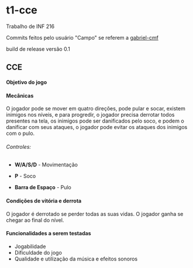 # t1-cce
Trabalho de INF 216

Commits feitos pelo usuário "Campo" se referem a [gabriel-cmf](https://github.com/gabriel-cmf)

build de release versão 0.1


## CCE

#### Objetivo do jogo


#### Mecânicas

O jogador pode se mover em quatro direções, pode pular e socar, existem inimigos nos níveis, e para progredir, 
o jogador precisa derrotar todos presentes na tela, os inimigos pode ser danificados pelo soco, e podem o 
danificar com seus ataques, o jogador pode evitar os ataques dos inimigos com o pulo.

###### Controles:

* __W/A/S/D__ - Movimentação

* __P__  - Soco

* __Barra de Espaço__ - Pulo

#### Condições de vitória e derrota

O jogador é derrotado se perder todas as suas vidas. O jogador ganha se chegar ao final do nível.


#### Funcionalidades a serem testadas


* Jogabilidade
* Dificuldade do jogo
* Qualidade e utilização da música e efeitos sonoros
  



